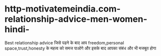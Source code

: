# http-motivatemeindia.com-relationship-advice-men-women-hindi-
Best relationship advice जिसे पढने के बाद आप freedom,personal space,trust,honesty के महत्व को समज पाओगे और इसके बाद आपका संबंध और भी मजबूत होगा
